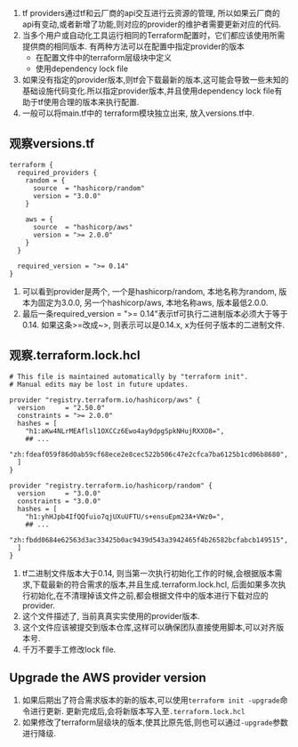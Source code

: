 1. tf providers通过tf和云厂商的api交互进行云资源的管理, 所以如果云厂商的api有变动,或者新增了功能,则对应的provider的维护者需要更新对应的代码.
2. 当多个用户或自动化工具运行相同的Terraform配置时，它们都应该使用所需提供商的相同版本. 有两种方法可以在配置中指定provider的版本
    * 在配置文件中的terraform层级块中定义
    * 使用dependency lock file
3. 如果没有指定的provider版本,则tf会下载最新的版本,这可能会导致一些未知的基础设施代码变化.所以指定provider版本,并且使用dependency lock file有助于tf使用合理的版本来执行配置.
4. 一般可以将main.tf中的 terraform模块独立出来, 放入versions.tf中.

## 观察versions.tf
```shell
terraform {
  required_providers {
    random = {
      source  = "hashicorp/random"
      version = "3.0.0"
    }

    aws = {
      source  = "hashicorp/aws"
      version = ">= 2.0.0"
    }
  }

  required_version = ">= 0.14"
}
```
1. 可以看到provider是两个, 一个是hashicorp/random, 本地名称为random, 版本为固定为3.0.0, 另一个hashicorp/aws, 本地名称aws, 版本最低2.0.0.
2. 最后一条required_version = ">= 0.14"表示tf可执行二进制版本必须大于等于0.14. 如果这条>=改成~>, 则表示可以是0.14.x, x为任何子版本的二进制文件.

## 观察.terraform.lock.hcl
```shell
# This file is maintained automatically by "terraform init".
# Manual edits may be lost in future updates.

provider "registry.terraform.io/hashicorp/aws" {
  version     = "2.50.0"
  constraints = ">= 2.0.0"
  hashes = [
    "h1:aKw4NLrMEAflsl1OXCCz6Ewo4ay9dpgSpkNHujRXXO8=",
    ## ...
    "zh:fdeaf059f86d0ab59cf68ece2e8cec522b506c47e2cfca7ba6125b1cd06b8680",
  ]
}

provider "registry.terraform.io/hashicorp/random" {
  version     = "3.0.0"
  constraints = "3.0.0"
  hashes = [
    "h1:yhHJpb4IfQQfuio7qjUXuUFTU/s+ensuEpm23A+VWz0=",
    ## ...
    "zh:fbdd0684e62563d3ac33425b0ac9439d543a3942465f4b26582bcfabcb149515",
  ]
}

```
1. tf二进制文件版本大于0.14, 则当第一次执行初始化工作的时候,会根据版本需求,下载最新的符合需求的版本,并且生成.terraform.lock.hcl, 后面如果多次执行初始化,在不清理掉该文件之前,都会根据文件中的版本进行下载对应的provider.
2. 这个文件描述了, 当前真真实实使用的provider版本.
3. 这个文件应该被提交到版本仓库,这样可以确保团队直接使用脚本,可以对齐版本号.
4. 千万不要手工修改lock file.

## Upgrade the AWS provider version
1. 如果后期出了符合需求版本的新的版本,可以使用`terraform init -upgrade`命令进行更新. 更新完成后,会将新版本写入至`.terraform.lock.hcl`
2. 如果修改了terraform层级块的版本,使其比原先低,则也可以通过`-upgrade`参数进行降级.


